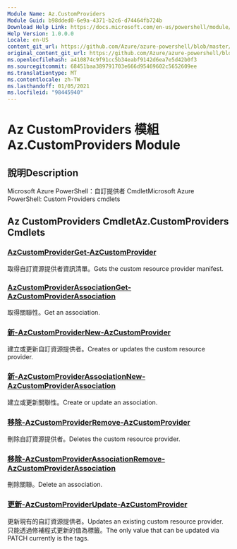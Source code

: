```yaml
---
Module Name: Az.CustomProviders
Module Guid: b98dded0-6e9a-4371-b2c6-d74464fb724b
Download Help Link: https://docs.microsoft.com/en-us/powershell/module/az.customproviders
Help Version: 1.0.0.0
Locale: en-US
content_git_url: https://github.com/Azure/azure-powershell/blob/master/src/CustomProviders/help/Az.CustomProviders.md
original_content_git_url: https://github.com/Azure/azure-powershell/blob/master/src/CustomProviders/help/Az.CustomProviders.md
ms.openlocfilehash: a410874c9f91cc5b34eabf9142d6ea7e5d42b0f3
ms.sourcegitcommit: 68451baa389791703e666d95469602c5652609ee
ms.translationtype: MT
ms.contentlocale: zh-TW
ms.lasthandoff: 01/05/2021
ms.locfileid: "98445940"
---
```

# <span data-ttu-id="3aa91-101">Az CustomProviders 模組</span><span class="sxs-lookup"><span data-stu-id="3aa91-101">Az.CustomProviders Module</span></span>
## <span data-ttu-id="3aa91-102">說明</span><span class="sxs-lookup"><span data-stu-id="3aa91-102">Description</span></span>
<span data-ttu-id="3aa91-103">Microsoft Azure PowerShell：自訂提供者 Cmdlet</span><span class="sxs-lookup"><span data-stu-id="3aa91-103">Microsoft Azure PowerShell: Custom Providers cmdlets</span></span>

## <span data-ttu-id="3aa91-104">Az CustomProviders Cmdlet</span><span class="sxs-lookup"><span data-stu-id="3aa91-104">Az.CustomProviders Cmdlets</span></span>
### [<span data-ttu-id="3aa91-105">AzCustomProvider</span><span class="sxs-lookup"><span data-stu-id="3aa91-105">Get-AzCustomProvider</span></span>](Get-AzCustomProvider.md)
<span data-ttu-id="3aa91-106">取得自訂資源提供者資訊清單。</span><span class="sxs-lookup"><span data-stu-id="3aa91-106">Gets the custom resource provider manifest.</span></span>

### [<span data-ttu-id="3aa91-107">AzCustomProviderAssociation</span><span class="sxs-lookup"><span data-stu-id="3aa91-107">Get-AzCustomProviderAssociation</span></span>](Get-AzCustomProviderAssociation.md)
<span data-ttu-id="3aa91-108">取得關聯性。</span><span class="sxs-lookup"><span data-stu-id="3aa91-108">Get an association.</span></span>

### [<span data-ttu-id="3aa91-109">新-AzCustomProvider</span><span class="sxs-lookup"><span data-stu-id="3aa91-109">New-AzCustomProvider</span></span>](New-AzCustomProvider.md)
<span data-ttu-id="3aa91-110">建立或更新自訂資源提供者。</span><span class="sxs-lookup"><span data-stu-id="3aa91-110">Creates or updates the custom resource provider.</span></span>

### [<span data-ttu-id="3aa91-111">新-AzCustomProviderAssociation</span><span class="sxs-lookup"><span data-stu-id="3aa91-111">New-AzCustomProviderAssociation</span></span>](New-AzCustomProviderAssociation.md)
<span data-ttu-id="3aa91-112">建立或更新關聯性。</span><span class="sxs-lookup"><span data-stu-id="3aa91-112">Create or update an association.</span></span>

### [<span data-ttu-id="3aa91-113">移除-AzCustomProvider</span><span class="sxs-lookup"><span data-stu-id="3aa91-113">Remove-AzCustomProvider</span></span>](Remove-AzCustomProvider.md)
<span data-ttu-id="3aa91-114">刪除自訂資源提供者。</span><span class="sxs-lookup"><span data-stu-id="3aa91-114">Deletes the custom resource provider.</span></span>

### [<span data-ttu-id="3aa91-115">移除-AzCustomProviderAssociation</span><span class="sxs-lookup"><span data-stu-id="3aa91-115">Remove-AzCustomProviderAssociation</span></span>](Remove-AzCustomProviderAssociation.md)
<span data-ttu-id="3aa91-116">刪除關聯。</span><span class="sxs-lookup"><span data-stu-id="3aa91-116">Delete an association.</span></span>

### [<span data-ttu-id="3aa91-117">更新-AzCustomProvider</span><span class="sxs-lookup"><span data-stu-id="3aa91-117">Update-AzCustomProvider</span></span>](Update-AzCustomProvider.md)
<span data-ttu-id="3aa91-118">更新現有的自訂資源提供者。</span><span class="sxs-lookup"><span data-stu-id="3aa91-118">Updates an existing custom resource provider.</span></span>
<span data-ttu-id="3aa91-119">只能透過修補程式更新的值為標籤。</span><span class="sxs-lookup"><span data-stu-id="3aa91-119">The only value that can be updated via PATCH currently is the tags.</span></span>

